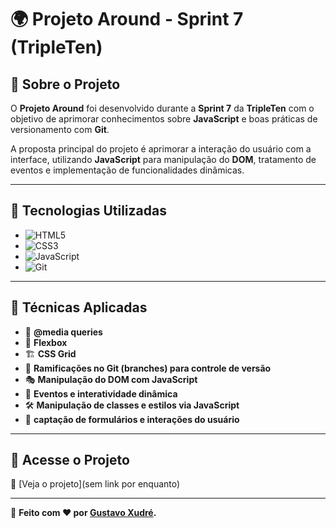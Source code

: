 # 🌍 Projeto Around - Sprint 7 (TripleTen)

## 📌 Sobre o Projeto

O **Projeto Around** foi desenvolvido durante a **Sprint 7** da **TripleTen** com o objetivo de aprimorar conhecimentos sobre **JavaScript** e boas práticas de versionamento com **Git**.

A proposta principal do projeto é aprimorar a interação do usuário com a interface, utilizando **JavaScript** para manipulação do **DOM**, tratamento de eventos e implementação de funcionalidades dinâmicas.

---

## 🚀 Tecnologias Utilizadas

- ![HTML5](https://img.shields.io/badge/HTML5-%23E34F26.svg?style=flat&logo=html5&logoColor=white)
- ![CSS3](https://img.shields.io/badge/CSS3-%231572B6.svg?style=flat&logo=css3&logoColor=white)
- ![JavaScript](https://img.shields.io/badge/JavaScript-%23F7DF1E.svg?style=flat&logo=javascript&logoColor=black)
- ![Git](https://img.shields.io/badge/Git-F05032?style=flat&logo=git&logoColor=white)

---

## 🎯 Técnicas Aplicadas

- 📱 **@media queries**
- 📏 **Flexbox**
- 🏗️ **CSS Grid**
- 🌿 **Ramificações no Git (branches) para controle de versão**
- 🎭 **Manipulação do DOM com JavaScript**
- 🎯 **Eventos e interatividade dinâmica**
- 🛠️ **Manipulação de classes e estilos via JavaScript**
- 📝 **captação de formulários e interações do usuário**

---

## 🔗 Acesse o Projeto

🔗 [Veja o projeto](sem link por enquanto)

---

🔹 **Feito com ❤️ por [Gustavo Xudré](https://www.linkedin.com/in/gustavo-xudre/).**
